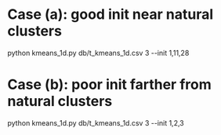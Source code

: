 # Case (a): good init near natural clusters
python kmeans_1d.py db/t_kmeans_1d.csv 3 --init 1,11,28

# Case (b): poor init farther from natural clusters
python kmeans_1d.py db/t_kmeans_1d.csv 3 --init 1,2,3
